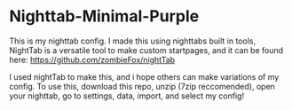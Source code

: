 # Nighttab-Minimal-Purple
This is my nighttab config.
I made this using nighttabs built in tools, NightTab is a versatile tool to make custom startpages, and it can be found here: https://github.com/zombieFox/nightTab

I used nightTab to make this, and i hope others can make variations of my config.
To use this, download this repo, unzip (7zip reccomended), open your nighttab, go to settings, data, import, and select my config!
